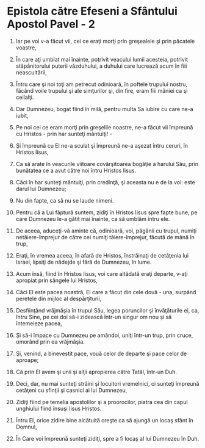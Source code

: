 # Epistola c&#259;tre Efeseni a Sf&#226;ntului Apostol Pavel - 2

1. Iar pe voi v-a făcut vii, cei ce eraţi morţi prin greşealele şi prin păcatele voastre, 

2. În care aţi umblat mai înainte, potrivit veacului lumii acesteia, potrivit stăpânitorului puterii văzduhului, a duhului care lucrează acum în fiii neascultării, 

3. Întru care şi noi toţi am petrecut odinioară, în poftele trupului nostru, făcând voile trupului şi ale simţurilor şi, din fire, eram fiii mâniei ca şi ceilalţi. 

4. Dar Dumnezeu, bogat fiind în milă, pentru multa Sa iubire cu care ne-a iubit, 

5. Pe noi cei ce eram mor&#355;i prin gre&#351;elile noastre, ne-a f&#259;cut vii &#238;mpreun&#259; cu Hristos - prin har sunte&#355;i m&#226;ntui&#355;i! - 

6. Şi împreună cu El ne-a sculat şi împreună ne-a aşezat întru ceruri, în Hristos Iisus, 

7. Ca să arate în veacurile viitoare covârşitoarea bogăţie a harului Său, prin bunătatea ce a avut către noi întru Hristos Iisus. 

8. Căci în har sunteţi mântuiţi, prin credinţă, şi aceasta nu e de la voi: este darul lui Dumnezeu; 

9. Nu din fapte, ca să nu se laude nimeni. 

10. Pentru că a Lui făptură suntem, zidiţi în Hristos Iisus spre fapte bune, pe care Dumnezeu le-a gătit mai înainte, ca să umblăm întru ele. 

11. De aceea, aduceţi-vă aminte că, odinioară, voi, păgânii cu trupul, numiţi netăiere-împrejur de către cei numiţi tăiere-împrejur, făcută de mână în trup, 

12. Eraţi, în vremea aceea, în afară de Hristos, înstrăinaţi de cetăţenia lui Israel, lipsiţi de nădejde şi fără de Dumnezeu, în lume. 

13. Acum însă, fiind în Hristos Iisus, voi care altădată eraţi departe, v-aţi apropiat prin sângele lui Hristos, 

14. Căci El este pacea noastră, El care a făcut din cele două - una, surpând peretele din mijloc al despărţiturii, 

15. Desfiinţând vrăjmăşia în trupul Său, legea poruncilor şi învăţăturile ei, ca, întru Sine, pe cei doi să-i zidească într-un singur om nou şi să întemeieze pacea, 

16. Şi să-i împace cu Dumnezeu pe amândoi, uniţi într-un trup, prin cruce, omorând prin ea vrăjmăşia. 

17. Şi, venind, a binevestit pace, vouă celor de departe şi pace celor de aproape; 

18. Că prin El avem şi unii şi alţii apropierea către Tatăl, într-un Duh. 

19. Deci, dar, nu mai sunteţi străini şi locuitori vremelnici, ci sunteţi împreună cetăţeni cu sfinţii şi casnici ai lui Dumnezeu, 

20. Zidiţi fiind pe temelia apostolilor şi a proorocilor, piatra cea din capul unghiului fiind însuşi Iisus Hristos. 

21. Întru El, orice zidire bine alcătuită creşte ca să ajungă un locaş sfânt în Domnul, 

22. În Care voi împreună sunteţi zidiţi, spre a fi locaş al lui Dumnezeu în Duh. 

